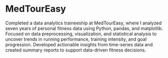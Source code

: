 # MedTourEasy
Completed a data analytics traineeship at MedTourEasy, where I analyzed seven years of personal fitness data using Python, pandas, and matplotlib. Focused on data preprocessing, visualization, and statistical analysis to uncover trends in running performance, training intensity, and goal progression. Developed actionable insights from time-series data and created summary reports to support data-driven fitness decisions.

